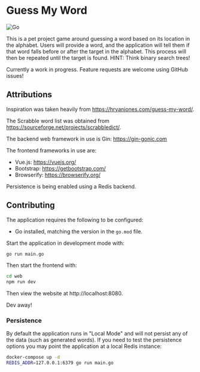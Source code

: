 # Guess My Word

![Go](https://github.com/taiidani/guess-my-word/workflows/Go/badge.svg)

This is a pet project game around guessing a word based on its location in the alphabet. Users will provide a word, and the application will tell them if that word falls before or after the target in the alphabet. This process will then be repeated until the target is found. HINT: Think binary search trees!

Currently a work in progress. Feature requests are welcome using GitHub issues!

## Attributions

Inspiration was taken heavily from https://hryanjones.com/guess-my-word/.

The Scrabble word list was obtained from https://sourceforge.net/projects/scrabbledict/.

The backend web framework in use is Gin: https://gin-gonic.com

The frontend frameworks in use are:

* Vue.js: https://vuejs.org/
* Bootstrap: https://getbootstrap.com/
* Browserify: https://browserify.org/

Persistence is being enabled using a Redis backend.

## Contributing

The application requires the following to be configured:

* Go installed, matching the version in the `go.mod` file.

Start the application in development mode with:

```sh
go run main.go
```

Then start the frontend with:

```sh
cd web
npm run dev
```

Then view the website at http://localhost:8080.

Dev away!

### Persistence

By default the application runs in "Local Mode" and will not persist any of the data (such as generated words). If you need to test the persistence options you may point the application at a local Redis instance:

```sh
docker-compose up -d
REDIS_ADDR=127.0.0.1:6379 go run main.go
```
